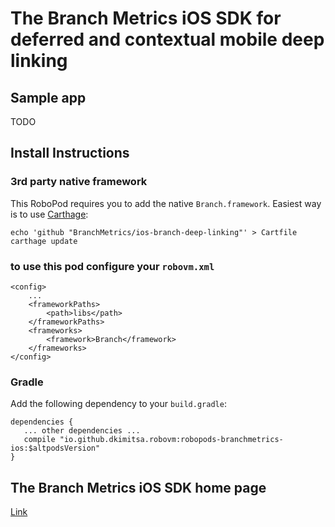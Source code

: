 # The Branch Metrics iOS SDK for deferred and contextual mobile deep linking

## Sample app
TODO

## Install Instructions

### 3rd party native framework
This RoboPod requires you to add the native `Branch.framework`. Easiest way is to use [Carthage](https://github.com/Carthage/Carthage#installing-carthage):
```
echo 'github "BranchMetrics/ios-branch-deep-linking"' > Cartfile
carthage update
```

### to use this pod configure your `robovm.xml`

```
<config>
    ...
    <frameworkPaths>
        <path>libs</path>
    </frameworkPaths>
    <frameworks>
        <framework>Branch</framework>
    </frameworks>
</config>
```

### Gradle

Add the following dependency to your `build.gradle`:

```
dependencies {
   ... other dependencies ...
   compile "io.github.dkimitsa.robovm:robopods-branchmetrics-ios:$altpodsVersion"
}
```

## The Branch Metrics iOS SDK home page

[Link](https://github.com/BranchMetrics/ios-branch-deep-linking)